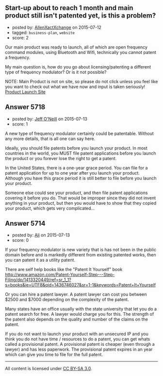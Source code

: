 ## Start-up about to reach 1 month and main product still isn't patented yet, is this a problem?

- posted by: [AllenXactXchange](https://stackexchange.com/users/6572620/allenxactxchange) on 2015-07-12
- tagged: `business-plan`, `website`
- score: 2

Our main product was ready to launch, all of which are open frequency command modules, using Bluetooth and Wifi, technically you cannot patent a frequency.

My main question is, how do you go about licensing/patenting a different type of frequency modulator? Or is it not possible?

NOTE: Main Product is not on site, so please do not click unless you feel like you want to check out what we have now and input is taken seriously!
[Product Launch Site][1]


  [1]: http://www.xactxchange.com


## Answer 5718

- posted by: [Jeff O'Neill](https://stackexchange.com/users/46273/jeff-o-neill) on 2015-07-13
- score: 1

A new type of frequency modulator certainly could be patentable.  Without any more details, that is all one can say here.  

Ideally, you should file patents before you launch your product.  In most countries in the world, you MUST file patent applications before you launch the product or you forever lose the right to get a patent.

In the United States, there is a one-year grace period.  You can file for a patent application for up to one year after you launch your product.  Although you have this grace period it is still better to file before you launch your product.

Someone else could see your product, and then file patent applications covering it before you do.  That would be improper since they did not invent anything in your product, but then you would have to show that they copied your product, which gets very complicated...


## Answer 5714

- posted by: [Ali](https://stackexchange.com/users/2815644/ali) on 2015-07-13
- score: 0

If your frequency modulator is new variety that is has not been in the public domain before and is markedly different from existing patented works, then you can patent it as a utility patent. 

There are self help books like the "Patent It Yourself" book http://www.amazon.com/Patent-Yourself-Step---Step-Filing/dp/1413320449/ref=sr_1_1?s=books&ie=UTF8&qid=1436746027&sr=1-1&keywords=Patent+It+Yourself 

Or you can hire a patent lawyer. A patent lawyer can cost you between $2500 and $7000 depending on the complexity of the patent. 

Many states have an office usually with the state university that let you do a patent search for free. A lawyer would charge you for this. The strength of the patent also depends on the quality and number of the claims on the patent.

If you do not want to launch your product with an unsecured IP and you think you do not have time / resources to do a patent, you can get whats called a provisional patent. A provisional patent is cheaper (even through a lawyer) and has less paperwork. The provisional patent expires in an year which can give you time to file for the full patent.



---

All content is licensed under [CC BY-SA 3.0](https://creativecommons.org/licenses/by-sa/3.0/).
